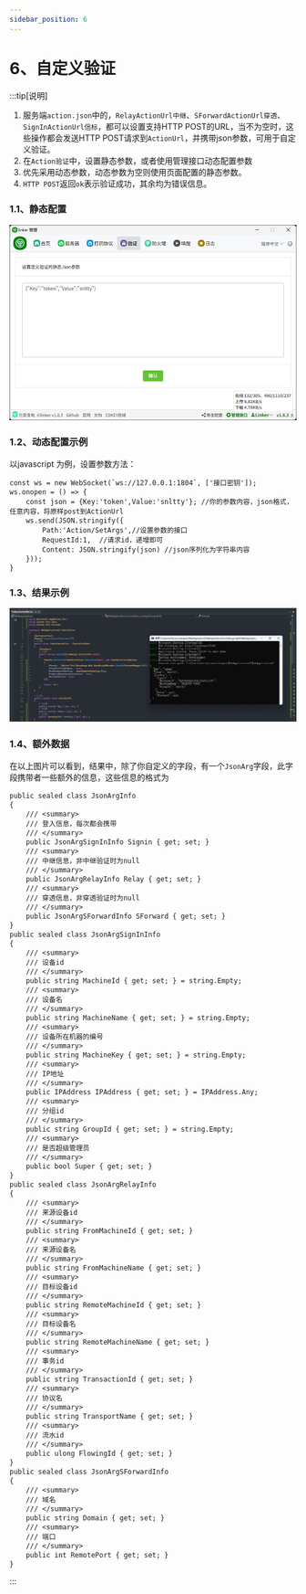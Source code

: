 ```yaml
---
sidebar_position: 6
---
```


# 6、自定义验证

:::tip[说明]
1. 服务端`action.json`中的，`RelayActionUrl中继`、`SForwardActionUrl穿透`、`SignInActionUrl信标`，都可以设置支持HTTP POST的URL，当不为空时，这些操作都会发送HTTP POST请求到`ActionUrl`，并携带json参数，可用于自定义验证。
2. 在`Action验证`中，设置静态参数，或者使用管理接口动态配置参数
3. 优先采用动态参数，动态参数为空则使用页面配置的静态参数。
4. `HTTP POST`返回`ok`表示验证成功，其余均为错误信息。
 

### 1.1、静态配置
![Docusaurus Plushie](./img/action1.jpg)

### 1.2、动态配置示例
以javascript 为例，设置参数方法：
```
const ws = new WebSocket(`ws://127.0.0.1:1804`, ['接口密钥']);
ws.onopen = () => {
    const json = {Key:'token',Value:'snltty'}; //你的参数内容，json格式，任意内容，将原样post到ActionUrl
    ws.send(JSON.stringify({  
        Path:'Action/SetArgs',//设置参数的接口
        RequestId:1,  //请求id，递增即可
        Content: JSON.stringify(json) //json序列化为字符串内容
    }));
}
``` 
### 1.3、结果示例
![Docusaurus Plushie](./img/action2.jpg)


### 1.4、额外数据
在以上图片可以看到，结果中，除了你自定义的字段，有一个`JsonArg`字段，此字段携带者一些额外的信息，这些信息的格式为
```
public sealed class JsonArgInfo
{
    /// <summary>
    /// 登入信息，每次都会携带
    /// </summary>
    public JsonArgSignInInfo Signin { get; set; }
    /// <summary>
    /// 中继信息，非中继验证时为null
    /// </summary>
    public JsonArgRelayInfo Relay { get; set; }
    /// <summary>
    /// 穿透信息，非穿透验证时为null
    /// </summary>
    public JsonArgSForwardInfo SForward { get; set; }
}
public sealed class JsonArgSignInInfo
{
    /// <summary>
    /// 设备id
    /// </summary>
    public string MachineId { get; set; } = string.Empty;
    /// <summary>
    /// 设备名
    /// </summary>
    public string MachineName { get; set; } = string.Empty;
    /// <summary>
    /// 设备所在机器的编号
    /// </summary>
    public string MachineKey { get; set; } = string.Empty;
    /// <summary>
    /// IP地址
    /// </summary>
    public IPAddress IPAddress { get; set; } = IPAddress.Any;
    /// <summary>
    /// 分组id
    /// </summary>
    public string GroupId { get; set; } = string.Empty;
    /// <summary>
    /// 是否超级管理员
    /// </summary>
    public bool Super { get; set; }
}
public sealed class JsonArgRelayInfo
{
    /// <summary>
    /// 来源设备id
    /// </summary>
    public string FromMachineId { get; set; }
    /// <summary>
    /// 来源设备名
    /// </summary>
    public string FromMachineName { get; set; }
    /// <summary>
    /// 目标设备id
    /// </summary>
    public string RemoteMachineId { get; set; }
    /// <summary>
    /// 目标设备名
    /// </summary>
    public string RemoteMachineName { get; set; }
    /// <summary>
    /// 事务id
    /// </summary>
    public string TransactionId { get; set; }
    /// <summary>
    /// 协议名
    /// </summary>
    public string TransportName { get; set; }
    /// <summary>
    /// 流水id
    /// </summary>
    public ulong FlowingId { get; set; }
}
public sealed class JsonArgSForwardInfo
{
    /// <summary>
    /// 域名
    /// </summary>
    public string Domain { get; set; }
    /// <summary>
    /// 端口
    /// </summary>
    public int RemotePort { get; set; }
}
```
:::
